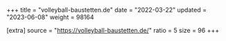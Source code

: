 +++
title = "volleyball-baustetten.de"
date = "2022-03-22"
updated = "2023-06-08"
weight = 98164

[extra]
source = "https://volleyball-baustetten.de/"
ratio = 5
size = 96
+++
